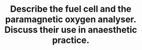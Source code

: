 ---
title: "Describe the fuel cell and the paramagnetic oxygen analyser. Discuss their use in anaesthetic practice."
entityType: SAQ
exam: PEX
college: ANZCA
year: 2015
sitting: B
question: 13
passRate: 29
EC_expectedDomains:
- "The answer required a brief description of the paramagnetic properties of oxygen, and the modern type of paramagnetic oxygen analysers using an oscillating electromagnet."
- "The fuel cell required an accurate description of the relevant electrochemistry."
EC_extraCredit:
- "High marks were awarded for those answers that included a diagram or detailed description."
- "Discussions on response times, sampling, calibration, exhaustion, power sources and role in breath to breath analysis also received marks."
EC_errorsCommon:
- "It appeared that this was a subject that many candidates had omitted to study at all; but of those that had most were able to score well."
- "It should be noted that the old glass spheres type of anaylser is too slow for use in anaesthesia, and the frequent discussions on this apparatus received little if any marks."
- "A fuel cell is not synonymous with a Clark electrode, but many candidates seemed to think it is."
---